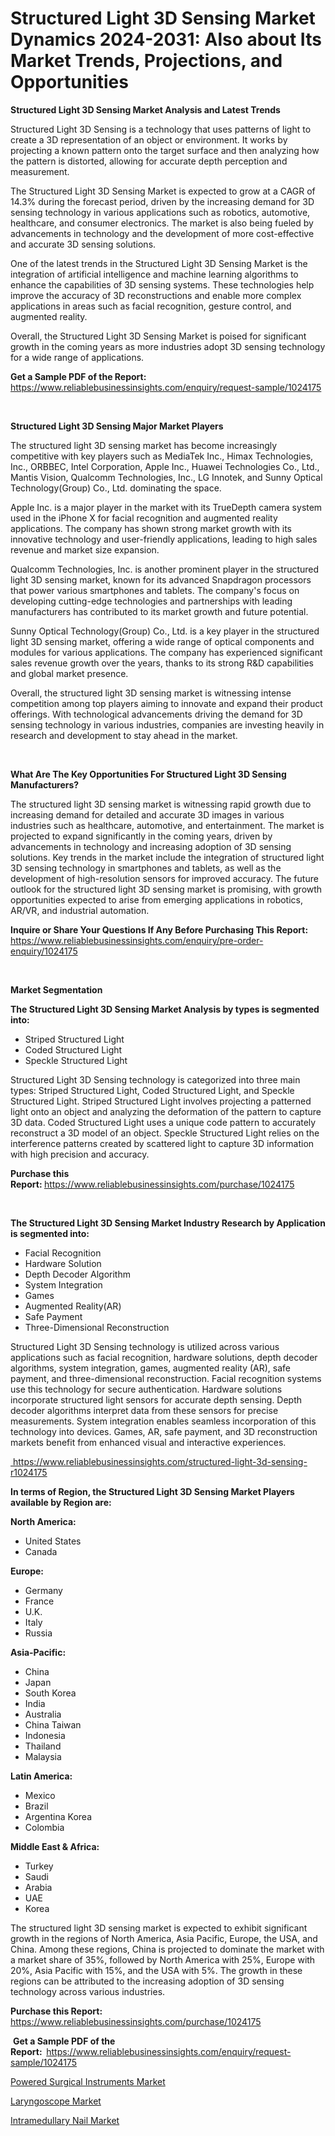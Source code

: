 <p><h1>Structured Light 3D Sensing Market Dynamics 2024-2031: Also about Its Market Trends, Projections, and Opportunities</h1></p><p><strong>Structured Light 3D Sensing Market Analysis and Latest Trends</strong></p>
<p><p>Structured Light 3D Sensing is a technology that uses patterns of light to create a 3D representation of an object or environment. It works by projecting a known pattern onto the target surface and then analyzing how the pattern is distorted, allowing for accurate depth perception and measurement.</p><p>The Structured Light 3D Sensing Market is expected to grow at a CAGR of 14.3% during the forecast period, driven by the increasing demand for 3D sensing technology in various applications such as robotics, automotive, healthcare, and consumer electronics. The market is also being fueled by advancements in technology and the development of more cost-effective and accurate 3D sensing solutions.</p><p>One of the latest trends in the Structured Light 3D Sensing Market is the integration of artificial intelligence and machine learning algorithms to enhance the capabilities of 3D sensing systems. These technologies help improve the accuracy of 3D reconstructions and enable more complex applications in areas such as facial recognition, gesture control, and augmented reality.</p><p>Overall, the Structured Light 3D Sensing Market is poised for significant growth in the coming years as more industries adopt 3D sensing technology for a wide range of applications.</p></p>
<p><strong>Get a Sample PDF of the Report:&nbsp;</strong> <a href="https://www.reliablebusinessinsights.com/enquiry/request-sample/1024175">https://www.reliablebusinessinsights.com/enquiry/request-sample/1024175</a></p>
<p>&nbsp;</p>
<p><strong>Structured Light 3D Sensing Major Market Players</strong></p>
<p><p>The structured light 3D sensing market has become increasingly competitive with key players such as MediaTek Inc., Himax Technologies, Inc., ORBBEC, Intel Corporation, Apple Inc., Huawei Technologies Co., Ltd., Mantis Vision, Qualcomm Technologies, Inc., LG Innotek, and Sunny Optical Technology(Group) Co., Ltd. dominating the space. </p><p>Apple Inc. is a major player in the market with its TrueDepth camera system used in the iPhone X for facial recognition and augmented reality applications. The company has shown strong market growth with its innovative technology and user-friendly applications, leading to high sales revenue and market size expansion.</p><p>Qualcomm Technologies, Inc. is another prominent player in the structured light 3D sensing market, known for its advanced Snapdragon processors that power various smartphones and tablets. The company's focus on developing cutting-edge technologies and partnerships with leading manufacturers has contributed to its market growth and future potential.</p><p>Sunny Optical Technology(Group) Co., Ltd. is a key player in the structured light 3D sensing market, offering a wide range of optical components and modules for various applications. The company has experienced significant sales revenue growth over the years, thanks to its strong R&D capabilities and global market presence.</p><p>Overall, the structured light 3D sensing market is witnessing intense competition among top players aiming to innovate and expand their product offerings. With technological advancements driving the demand for 3D sensing technology in various industries, companies are investing heavily in research and development to stay ahead in the market.</p></p>
<p>&nbsp;</p>
<p><strong>What Are The Key Opportunities For Structured Light 3D Sensing Manufacturers?</strong></p>
<p><p>The structured light 3D sensing market is witnessing rapid growth due to increasing demand for detailed and accurate 3D images in various industries such as healthcare, automotive, and entertainment. The market is projected to expand significantly in the coming years, driven by advancements in technology and increasing adoption of 3D sensing solutions. Key trends in the market include the integration of structured light 3D sensing technology in smartphones and tablets, as well as the development of high-resolution sensors for improved accuracy. The future outlook for the structured light 3D sensing market is promising, with growth opportunities expected to arise from emerging applications in robotics, AR/VR, and industrial automation.</p></p>
<p><strong>Inquire or Share Your Questions If Any Before Purchasing This Report:</strong> <a href="https://www.reliablebusinessinsights.com/enquiry/pre-order-enquiry/1024175">https://www.reliablebusinessinsights.com/enquiry/pre-order-enquiry/1024175</a></p>
<p>&nbsp;</p>
<p><strong>Market Segmentation</strong></p>
<p><strong>The Structured Light 3D Sensing Market Analysis by types is segmented into:</strong></p>
<p><ul><li>Striped Structured Light</li><li>Coded Structured Light</li><li>Speckle Structured Light</li></ul></p>
<p><p>Structured Light 3D Sensing technology is categorized into three main types: Striped Structured Light, Coded Structured Light, and Speckle Structured Light. Striped Structured Light involves projecting a patterned light onto an object and analyzing the deformation of the pattern to capture 3D data. Coded Structured Light uses a unique code pattern to accurately reconstruct a 3D model of an object. Speckle Structured Light relies on the interference patterns created by scattered light to capture 3D information with high precision and accuracy.</p></p>
<p><strong>Purchase this Report:&nbsp;</strong><a href="https://www.reliablebusinessinsights.com/purchase/1024175">https://www.reliablebusinessinsights.com/purchase/1024175</a></p>
<p>&nbsp;</p>
<p><strong>The Structured Light 3D Sensing Market Industry Research by Application is segmented into:</strong></p>
<p><ul><li>Facial Recognition</li><li>Hardware Solution</li><li>Depth Decoder Algorithm</li><li>System Integration</li><li>Games</li><li>Augmented Reality(AR)</li><li>Safe Payment</li><li>Three-Dimensional Reconstruction</li></ul></p>
<p><p>Structured Light 3D Sensing technology is utilized across various applications such as facial recognition, hardware solutions, depth decoder algorithms, system integration, games, augmented reality (AR), safe payment, and three-dimensional reconstruction. Facial recognition systems use this technology for secure authentication. Hardware solutions incorporate structured light sensors for accurate depth sensing. Depth decoder algorithms interpret data from these sensors for precise measurements. System integration enables seamless incorporation of this technology into devices. Games, AR, safe payment, and 3D reconstruction markets benefit from enhanced visual and interactive experiences.</p></p>
<p><a href="https://www.reliablebusinessinsights.com/structured-light-3d-sensing-r1024175">&nbsp;https://www.reliablebusinessinsights.com/structured-light-3d-sensing-r1024175</a></p>
<p><strong>In terms of Region, the Structured Light 3D Sensing Market Players available by Region are:</strong></p>
<p>
    <p> <strong> North America: </strong>
        <ul>
            <li>United States</li>
            <li>Canada</li>
        </ul>
        </p> 
    <p> <strong> Europe: </strong>
        <ul>
            <li>Germany</li>
            <li>France</li>
            <li>U.K.</li>
            <li>Italy</li>
            <li>Russia</li>
        </ul>
        </p> 
    <p> <strong> Asia-Pacific: </strong>
        <ul>
            <li>China</li>
            <li>Japan</li>
            <li>South Korea</li>
            <li>India</li>
            <li>Australia</li>
            <li>China Taiwan</li>
            <li>Indonesia</li>
            <li>Thailand</li>
            <li>Malaysia</li>
        </ul>
        </p> 
    <p> <strong> Latin America: </strong>
        <ul>
            <li>Mexico</li>
            <li>Brazil</li>
            <li>Argentina Korea</li>
            <li>Colombia</li>
        </ul>
        </p> 
    <p> <strong> Middle East & Africa: </strong>
        <ul>
            <li>Turkey</li>
            <li>Saudi</li>
            <li>Arabia</li>
            <li>UAE</li>
            <li>Korea</li>
        </ul>
    </p>
    </p>
<p><p>The structured light 3D sensing market is expected to exhibit significant growth in the regions of North America, Asia Pacific, Europe, the USA, and China. Among these regions, China is projected to dominate the market with a market share of 35%, followed by North America with 25%, Europe with 20%, Asia Pacific with 15%, and the USA with 5%. The growth in these regions can be attributed to the increasing adoption of 3D sensing technology across various industries.</p></p>
<p><strong>Purchase this Report: </strong><a href="https://www.reliablebusinessinsights.com/purchase/1024175">https://www.reliablebusinessinsights.com/purchase/1024175</a></p>
<p>&nbsp;<strong>Get a Sample PDF of the Report:&nbsp;&nbsp;</strong><a href="https://www.reliablebusinessinsights.com/enquiry/request-sample/1024175">https://www.reliablebusinessinsights.com/enquiry/request-sample/1024175</a></p>
<p><strong></strong></p>
<p><p><a href="https://github.com/maesanjaya8/Market-Research-Report-List-1/blob/main/powered-surgical-instruments-market.md">Powered Surgical Instruments Market</a></p><p><a href="https://github.com/kaiserrayhan25/Market-Research-Report-List-1/blob/main/laryngoscope-market.md">Laryngoscope Market</a></p><p><a href="https://github.com/sowravmitra0/Market-Research-Report-List-1/blob/main/intramedullary-nail-market.md">Intramedullary Nail Market</a></p></p>